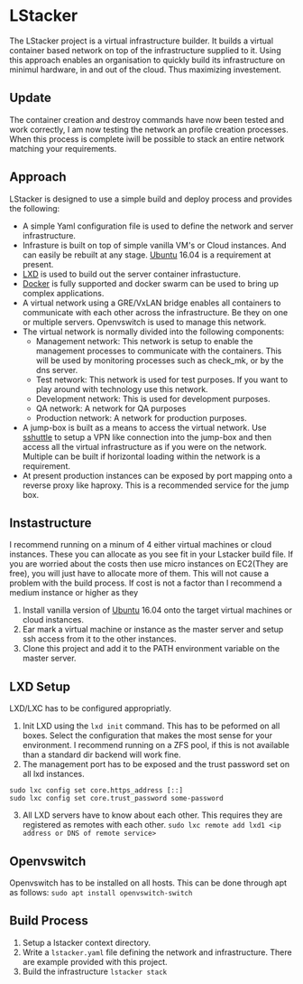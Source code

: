 # LStacker

The LStacker project is a virtual infrastructure builder. It builds a virtual container based network on top of the infrastructure supplied to it. Using this approach enables an organisation to quickly build its infrastructure on minimul hardware, in and out of the cloud. Thus maximizing investement.

## Update
The container creation and destroy commands have now been tested and work correctly, I am now testing the network an profile creation processes. When this process is complete iwill be possible to stack an entire network matching your requirements.

## Approach
LStacker is designed to use a simple build and deploy process and provides the following:

* A simple Yaml configuration file is used to define the network and server infrastructure.
* Infrasture is built on top of simple vanilla VM's or Cloud instances. And can easily be rebuilt at any stage. [Ubuntu](http://www.ubuntu.com/) 16.04 is a requirement at present.
* [LXD](https://linuxcontainers.org/lxd/) is used to build out the server container infrastucture.
* [Docker](https://www.docker.com/) is fully supported and docker swarm can be used to bring up complex applications.
* A virtual network using a GRE/VxLAN bridge enables all containers to communicate with each other across the infrastructure. Be they on one or multiple servers. Openvswitch is used to manage this network.
* The virtual network is normally divided into the following components:
    * Management network: This network is setup to enable the management processes to communicate with the containers. This will be used by monitoring processes such as check_mk, or by the dns server.
    * Test network: This network is used for test purposes. If you want to play around with technology use this network.
    * Development network: This is used for development purposes.
    * QA network: A network for QA purposes
    * Production network: A network for production purposes.
* A jump-box is built as a means to access the virtual network. Use [sshuttle](http://sshuttle.readthedocs.io/) to setup a VPN like connection into the jump-box and then access all the virtual infrastructure as if you were on the network. Multiple can be built if horizontal loading within the network is a requirement.
* At present production instances can be exposed by port mapping onto a reverse proxy like haproxy. This is a recommended service for the jump box.

## Instastructure
I recommend running on a minum of 4 either virtual machines or cloud instances. These you can allocate as you see fit in your Lstacker build file. If you are worried about the costs then use micro instances on EC2(They are free), you will just have to allocate more of them. This will not cause a problem with the build process. If cost is not a factor than I recommend a medium instance or higher as they 

1. Install vanilla version of [Ubuntu](http://www.ubuntu.com/download/server) 16.04 onto the target virtual machines or cloud instances.
2. Ear mark a virtual machine or instance as the master server and setup ssh access from it to the other instances.
3. Clone this project and add it to the PATH environment variable on the master server.

## LXD Setup
LXD/LXC has to be configured appropriatly.

1. Init LXD using the `lxd init` command. This has to be peformed on all boxes. Select the configuration that makes the most sense for your environment. I recommend running on a ZFS pool, if this is not available than a standard dir backend will work fine.
2. The management port has to be exposed and the trust password set on all lxd instances.
  ```
  sudo lxc config set core.https_address [::]
  sudo lxc config set core.trust_password some-password
  ```
3. All LXD servers have to know about each other. This requires they are registered as remotes with each other.
   `sudo lxc remote add lxd1 <ip address or DNS of remote service>`


## Openvswitch
Openvswitch has to be installed on all hosts. This can be done through apt as follows:
   `sudo apt install openvswitch-switch`

## Build Process

1. Setup a lstacker context directory.
2. Write a `lstacker.yaml` file defining the network and infrastructure. There are example provided with this project.
3. Build the infrastructure
   `lstacker stack`
